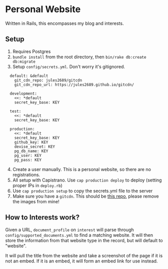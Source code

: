 Personal Website
=== 

Written in Rails, this encompasses my blog and interests.

## Setup

1. Requires Postgres
2. `bundle install` from the root directory, then `bin/rake db:create db:migrate`
3. Setup `config/secrets.yml`. Don't worry it's gitignored.
```
  default: &default
    git_cdn_repo: jules2689/gitcdn
    git_cdn_repo_url: https://jules2689.github.io/gitcdn/

  development:
    <<: *default
    secret_key_base: KEY

  test:
    <<: *default
    secret_key_base: KEY

  production:
    <<: *default
    secret_key_base: KEY
    github_key: KEY
    devise_secret: KEY
    pg_db_name: KEY
    pg_user: KEY
    pg_pass: KEY
```
4. Create a user manually. This is a personal website, so there are no registrations.
5. All setup with Capistrano. Use `cap production deploy` to deploy (setting proper IPs in `deploy.rb`)
6. Use `cap production setup` to copy the secrets.yml file to the server
7. Make sure you have a `gitcdn`. This should be [this repo](https://github.com/jules2689/gitcdn), please remove the images from mine!

## How to Interests work?

Given a URL, `document_profile` on `interest` will parse through `config/supported_documents.yml` to find a matching website. It will then store the information from that website type in the record, but will default to "website".

It will pull the title from the website and take a screenshot of the page if it is not an embed. If it is an embed, it will form an embed link for use instead.
